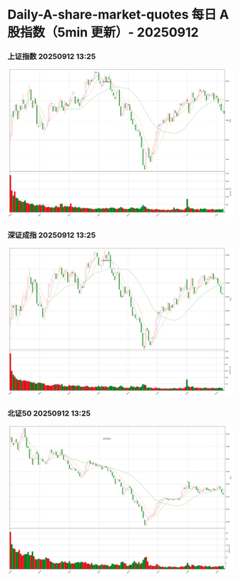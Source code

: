 
# Daily-A-share-market-quotes 每日 A 股指数（5min 更新）- 20250912

### 上证指数 20250912 13:25
![](./fig/2025/9/20250912-sh000001.png)

### 深证成指 20250912 13:25
![](./fig/2025/9/20250912-sz399001.png)

### 北证50 20250912 13:25
![](./fig/2025/9/20250912-bj899050.png)
